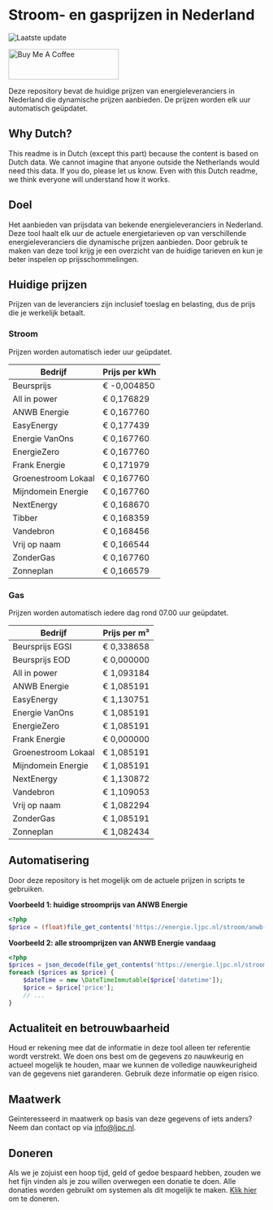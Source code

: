 # Stroom- en gasprijzen in Nederland

![Laatste update](https://img.shields.io/badge/laatste%20update-2023--09--19%2014%3A00%20CET-brightgreen)

<a href="https://www.buymeacoffee.com/Lars-" target="_blank"><img src="https://cdn.buymeacoffee.com/buttons/v2/default-orange.png" alt="Buy Me A Coffee" height="60" style="height: 60px !important;width: 217px !important;" ></a>

Deze repository bevat de huidige prijzen van energieleveranciers in Nederland die dynamische prijzen aanbieden. De prijzen worden elk uur automatisch geüpdatet.

## Why Dutch?

This readme is in Dutch (except this part) because the content is based on Dutch data. We cannot imagine that anyone outside the Netherlands would need this data. If you do, please let us know. Even with this Dutch readme, we think
everyone will understand how it works.

## Doel

Het aanbieden van prijsdata van bekende energieleveranciers in Nederland. Deze tool haalt elk uur de actuele energietarieven op van verschillende energieleveranciers die dynamische prijzen aanbieden. Door gebruik te maken van deze tool
krijg je een overzicht van de huidige tarieven en kun je beter inspelen op prijsschommelingen.

## Huidige prijzen

Prijzen van de leveranciers zijn inclusief toeslag en belasting, dus de prijs die je werkelijk betaalt.

### Stroom

Prijzen worden automatisch ieder uur geüpdatet.

 Bedrijf | Prijs per kWh 
---------|---------------
Beursprijs | € -0,004850
All in power | € 0,176829
ANWB Energie | € 0,167760
EasyEnergy | € 0,177439
Energie VanOns | € 0,167760
EnergieZero | € 0,167760
Frank Energie | € 0,171979
Groenestroom Lokaal | € 0,167760
Mijndomein Energie | € 0,167760
NextEnergy | € 0,168670
Tibber | € 0,168359
Vandebron | € 0,168456
Vrij op naam | € 0,166544
ZonderGas | € 0,167760
Zonneplan | € 0,166579


### Gas

Prijzen worden automatisch iedere dag rond 07.00 uur geüpdatet.

 Bedrijf | Prijs per m³ 
---------|--------------
Beursprijs EGSI | € 0,338658
Beursprijs EOD | € 0,000000
All in power | € 1,093184
ANWB Energie | € 1,085191
EasyEnergy | € 1,130751
Energie VanOns | € 1,085191
EnergieZero | € 1,085191
Frank Energie | € 0,000000
Groenestroom Lokaal | € 1,085191
Mijndomein Energie | € 1,085191
NextEnergy | € 1,130872
Vandebron | € 1,109053
Vrij op naam | € 1,082294
ZonderGas | € 1,085191
Zonneplan | € 1,082434


## Automatisering

Door deze repository is het mogelijk om de actuele prijzen in scripts te gebruiken.

**Voorbeeld 1: huidige stroomprijs van ANWB Energie**

```php
<?php
$price = (float)file_get_contents('https://energie.ljpc.nl/stroom/anwb-energie-nu.txt');

```

**Voorbeeld 2: alle stroomprijzen van ANWB Energie vandaag**

```php
<?php
$prices = json_decode(file_get_contents('https://energie.ljpc.nl/stroom/all-in-power-vandaag.json'),true);
foreach ($prices as $price) {
    $dateTime = new \DateTimeImmutable($price['datetime']);
    $price = $price['price'];
    // ...
}
```

## Actualiteit en betrouwbaarheid

Houd er rekening mee dat de informatie in deze tool alleen ter referentie wordt verstrekt. We doen ons best om de gegevens zo nauwkeurig en actueel mogelijk te houden, maar we kunnen de volledige nauwkeurigheid van de gegevens niet
garanderen. Gebruik deze informatie op eigen risico.

## Maatwerk

Geïnteresseerd in maatwerk op basis van deze gegevens of iets anders? Neem dan contact op
via [info@ljpc.nl](mailto:info@ljpc.nl?subject=Energie%20prijzen).

## Doneren

Als we je zojuist een hoop tijd, geld of gedoe bespaard hebben, zouden we het fijn vinden als je zou willen overwegen een
donatie te doen. Alle donaties worden gebruikt om systemen als dit mogelijk te
maken. [Klik hier](https://www.buymeacoffee.com/Lars-) om te doneren.
